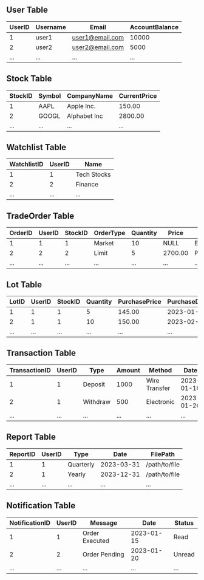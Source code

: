 ## User Table

| UserID | Username | Email         | AccountBalance |
|--------|----------|---------------|----------------|
| 1      | user1    | user1@email.com | 10000          |
| 2      | user2    | user2@email.com | 5000           |
| ...    | ...      | ...           | ...            |

## Stock Table

| StockID | Symbol | CompanyName | CurrentPrice |
|---------|--------|-------------|--------------|
| 1       | AAPL   | Apple Inc.  | 150.00       |
| 2       | GOOGL  | Alphabet Inc| 2800.00      |
| ...     | ...    | ...         | ...          |

## Watchlist Table

| WatchlistID | UserID | Name        |
|-------------|--------|-------------|
| 1           | 1      | Tech Stocks |
| 2           | 2      | Finance     |
| ...         | ...    | ...         |

## TradeOrder Table

| OrderID | UserID | StockID | OrderType | Quantity | Price   | Status    |
|---------|--------|---------|-----------|----------|---------|-----------|
| 1       | 1      | 1       | Market    | 10       | NULL    | Executed  |
| 2       | 2      | 2       | Limit     | 5        | 2700.00 | Pending   |
| ...     | ...    | ...     | ...       | ...      | ...     | ...       |

## Lot Table

| LotID | UserID | StockID | Quantity | PurchasePrice | PurchaseDate |
|-------|--------|---------|----------|---------------|--------------|
| 1     | 1      | 1       | 5        | 145.00        | 2023-01-15   |
| 2     | 1      | 1       | 10       | 150.00        | 2023-02-05   |
| ...   | ...    | ...     | ...      | ...           | ...          |

## Transaction Table

| TransactionID | UserID | Type     | Amount | Method       | Date       |
|---------------|--------|----------|--------|--------------|------------|
| 1             | 1      | Deposit  | 1000   | Wire Transfer| 2023-01-10 |
| 2             | 1      | Withdraw | 500    | Electronic   | 2023-01-20 |
| ...           | ...    | ...      | ...    | ...          | ...        |

## Report Table

| ReportID | UserID | Type       | Date       | FilePath     |
|----------|--------|------------|------------|--------------|
| 1        | 1      | Quarterly  | 2023-03-31 | /path/to/file|
| 2        | 1      | Yearly     | 2023-12-31 | /path/to/file|
| ...      | ...    | ...        | ...        | ...          |

## Notification Table

| NotificationID | UserID | Message            | Date       | Status |
|----------------|--------|--------------------|------------|--------|
| 1              | 1      | Order Executed     | 2023-01-15 | Read   |
| 2              | 2      | Order Pending      | 2023-01-20 | Unread |
| ...            | ...    | ...                | ...        | ...    |
